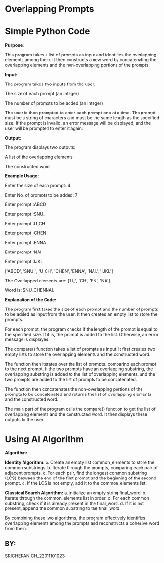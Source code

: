 # Overlapping Prompts

# Simple Python Code

**Purpose:**

This program takes a list of prompts as input and identifies the
overlapping elements among them. It then constructs a new word by
concatenating the overlapping elements and the non-overlapping portions
of the prompts.

**Input:**

The program takes two inputs from the user:

The size of each prompt (an integer)

The number of prompts to be added (an integer)

The user is then prompted to enter each prompt one at a time. The prompt
must be a string of characters and must be the same length as the
specified size. If the prompt is invalid, an error message will be
displayed, and the user will be prompted to enter it again.

**Output:**

The program displays two outputs:

A list of the overlapping elements

The constructed word

**Example Usage:**

Enter the size of each prompt: 4

Enter No. of prompts to be added: 7

Enter prompt :ABCD

Enter prompt :SNU\_

Enter prompt :U_CH

Enter prompt :CHEN

Enter prompt :ENNA

Enter prompt :NAI.

Enter prompt :IJKL

\[\'ABCD\', \'SNU\_\', \'U_CH\', \'CHEN\', \'ENNA\', \'NAI.\',
\'IJKL\'\]

The Overlapped elements are: \[\'U\_\', \'CH\', \'EN\', \'NA\'\]

Word is: SNU_CHENNAI.

**Explanation of the Code:**

The program first takes the size of each prompt and the number of
prompts to be added as input from the user. It then creates an empty
list to store the prompts.

For each prompt, the program checks if the length of the prompt is equal
to the specified size. If it is, the prompt is added to the list.
Otherwise, an error message is displayed.

The compare() function takes a list of prompts as input. It first
creates two empty lists to store the overlapping elements and the
constructed word.

The function then iterates over the list of prompts, comparing each
prompt to the next prompt. If the two prompts have an overlapping
substring, the overlapping substring is added to the list of overlapping
elements, and the two prompts are added to the list of prompts to be
concatenated.

The function then concatenates the non-overlapping portions of the
prompts to be concatenated and returns the list of overlapping elements
and the constructed word.

The main part of the program calls the compare() function to get the
list of overlapping elements and the constructed word. It then displays
these outputs to the user.

# Using AI Algorithm

**Algorithm:**

**Identity Algorithm:**
a. Create an empty list common_elements to store the common substrings.
b. Iterate through the prompts, comparing each pair of adjacent prompts.
c. For each pair, find the longest common substring (LCS) between the end of the first prompt and the beginning of the second prompt.
d. If the LCS is not empty, add it to the common_elements list.

**Classical Search Algorithm:**
a. Initialize an empty string final_word.
b. Iterate through the common_elements list in order.
c. For each common substring, check if it is already present in the final_word.
d. If it is not present, append the common substring to the final_word.

By combining these two algorithms, the program effectively identifies overlapping elements among the prompts and reconstructs a cohesive word from them.

## BY:
SRICHERAN CH_22011101023
